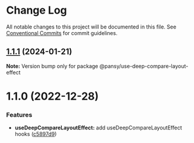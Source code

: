 # Change Log

All notable changes to this project will be documented in this file.
See [Conventional Commits](https://conventionalcommits.org) for commit guidelines.

## [1.1.1](https://github.com/pansyjs/react-hooks/compare/@pansy/use-deep-compare-layout-effect@1.1.0...@pansy/use-deep-compare-layout-effect@1.1.1) (2024-01-21)

**Note:** Version bump only for package @pansy/use-deep-compare-layout-effect





# 1.1.0 (2022-12-28)


### Features

* **useDeepCompareLayoutEffect:** add useDeepCompareLayoutEffect hooks ([c5897d9](https://github.com/pansyjs/react-hooks/commit/c5897d90f9b017cee971d01bd9cb95c817124bcb))
